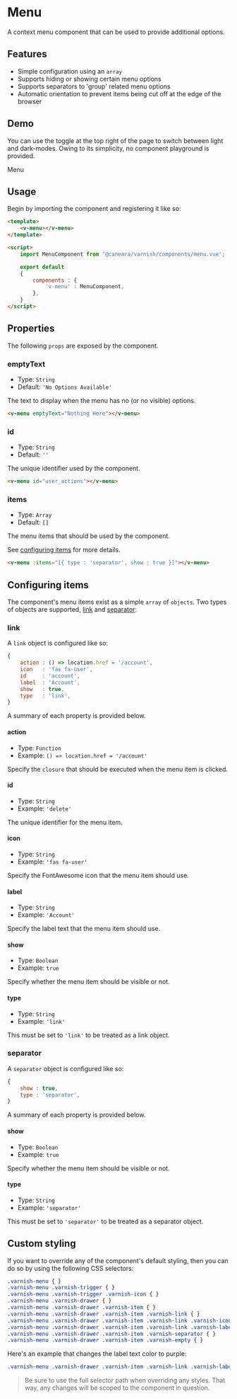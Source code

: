 # Menu

A context menu component that can be used to provide additional options.

## Features

* Simple configuration using an `array`
* Supports hiding or showing certain menu options
* Supports separators to 'group' related menu options
* Automatic orientation to prevent items being cut off at the edge of the browser

## Demo

You can use the toggle at the top right of the page to switch between light and dark-modes. Owing to its simplicity, no component playground is provided.

<!-- Setup -->
<script setup>
    import { ref } from 'vue';
    import MenuComponent from '../../src/components/menu.vue';

    let items = ref([
        { type : 'link', show : true, icon : 'fas fa-user', label : 'Account', action: () => alert('clicked') },
        { type : 'separator', show : true },
        { type : 'link', show : true, icon : 'fas fa-right-to-bracket', label : 'Sign Out' },
    ]);
</script>

<!-- Demo -->
<div class="bg-gray-100 dark:bg-black flex justify-center rounded-md p-6 mt-8">
    Menu
    <ClientOnly>
        <MenuComponent :items="items"></MenuComponent>
    </ClientOnly>
</div>

## Usage

Begin by importing the component and registering it like so:

```html
<template>
    <v-menu></v-menu>
</template>

<script>
    import MenuComponent from '@caneara/varnish/components/menu.vue';

    export default
    {
        components : {
            'v-menu' : MenuComponent,
        },
    }
</script>
```

## Properties

The following `props` are exposed by the component.

### emptyText

- Type: `String`
- Default: `'No Options Available'`

The text to display when the menu has no (or no visible) options.

```html
<v-menu emptyText="Nothing Here"></v-menu>
```

### id

- Type: `String`
- Default: `''`

The unique identifier used by the component.

```html
<v-menu id="user_actions"></v-menu>
```

### items

- Type: `Array`
- Default: `[]`

The menu items that should be used by the component.

See [configuring items](#configuring-items) for more details.

```html
<v-menu :items="[{ type : 'separator', show : true }]"></v-menu>
```

## Configuring items

The component's menu items exist as a simple `array` of `objects`. Two types of objects are supported, [link](#link) and [separator](#separator):

### link

A `link` object is configured like so:

```js
{
    action : () => location.href = '/account',
    icon   : 'fas fa-user',
    id     : 'account',
    label  : 'Account',
    show   : true,
    type   : 'link',
}
```

A summary of each property is provided below.

#### action

- Type: `Function`
- Example: `() => location.href = '/account'`

Specify the `closure` that should be executed when the menu item is clicked.

#### id

- Type: `String`
- Example: `'delete'`

The unique identifier for the menu item.

#### icon

- Type: `String`
- Example: `'fas fa-user'`

Specify the FontAwesome icon that the menu item should use.

#### label

- Type: `String`
- Example: `'Account'`

Specify the label text that the menu item should use.

#### show

- Type: `Boolean`
- Example: `true`

Specify whether the menu item should be visible or not.

#### type

- Type: `String`
- Example: `'link'`

This must be set to `'link'` to be treated as a link object.

### separator

A `separator` object is configured like so:

```js
{
    show : true,
    type : 'separator',
}
```

A summary of each property is provided below.

#### show

- Type: `Boolean`
- Example: `true`

Specify whether the menu item should be visible or not.

#### type

- Type: `String`
- Example: `'separator'`

This must be set to `'separator'` to be treated as a separator object.

## Custom styling

If you want to override any of the component's default styling, then you can do so by using the following CSS selectors:

```css
.varnish-menu { }
.varnish-menu .varnish-trigger { }
.varnish-menu .varnish-trigger .varnish-icon { }
.varnish-menu .varnish-drawer { }
.varnish-menu .varnish-drawer .varnish-item { }
.varnish-menu .varnish-drawer .varnish-item .varnish-link { }
.varnish-menu .varnish-drawer .varnish-item .varnish-link .varnish-icon { }
.varnish-menu .varnish-drawer .varnish-item .varnish-link .varnish-label { }
.varnish-menu .varnish-drawer .varnish-item .varnish-separator { }
.varnish-menu .varnish-drawer .varnish-item .varnish-empty { }
```

Here's an example that changes the label text color to purple:

```css
.varnish-menu .varnish-drawer .varnish-item .varnish-link .varnish-label { @apply text-purple-700 dark:text-purple-400 }
```

> Be sure to use the full selector path when overriding any styles. That way, any changes will be scoped to the component in question.
